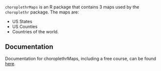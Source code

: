 `choroplethrMaps` is an R package that contains 3 maps used by the `choroplethr` package. The maps are:
  * US States
  * US Counties
  * Countries of the world.
 
## Documentation

Documentation for choroplethrMaps, including a free course, can be found [here](http://www.arilamstein.com/open-source).

